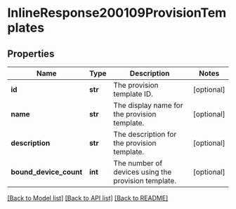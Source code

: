 # InlineResponse200109ProvisionTemplates

## Properties
Name | Type | Description | Notes
------------ | ------------- | ------------- | -------------
**id** | **str** | The provision template ID. | [optional] 
**name** | **str** | The display name for the provision template. | [optional] 
**description** | **str** | The description for the provision template. | [optional] 
**bound_device_count** | **int** | The number of devices using the provision template. | [optional] 

[[Back to Model list]](../README.md#documentation-for-models) [[Back to API list]](../README.md#documentation-for-api-endpoints) [[Back to README]](../README.md)

